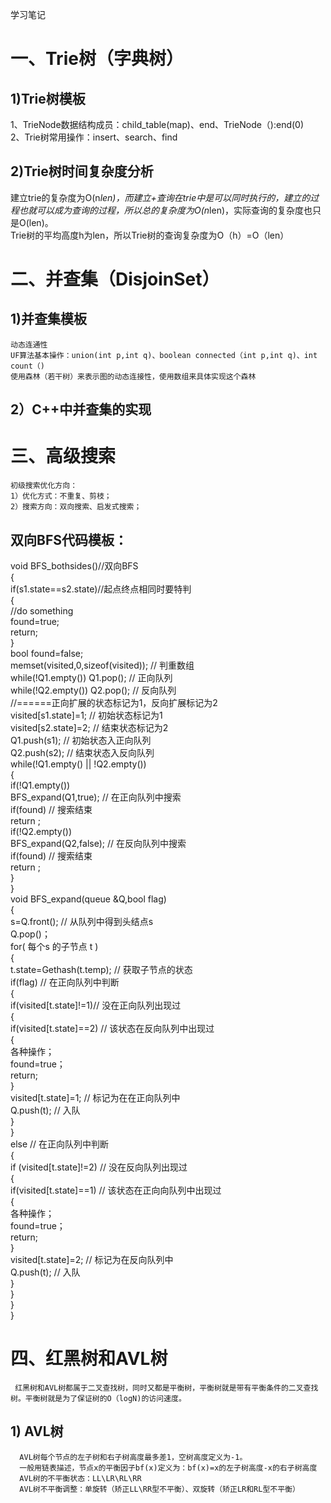学习笔记  
# 一、Trie树（字典树）  
## 1)Trie树模板  
   1、TrieNode数据结构成员：child_table(map)、end、TrieNode（):end(0)  
   2、Trie树常用操作：insert、search、find  
## 2)Trie树时间复杂度分析  
   建立trie的复杂度为O(n*len)，而建立+查询在trie中是可以同时执行的，建立的过程也就可以成为查询的过程，所以总的复杂度为O(n*len)，实际查询的复杂度也只是O(len)。  
   Trie树的平均高度h为len，所以Trie树的查询复杂度为O（h）=O（len）  
# 二、并查集（DisjoinSet）  
## 1)并查集模板  
    动态连通性  
    UF算法基本操作：union(int p,int q)、boolean connected（int p,int q)、int count（)  
    使用森林（若干树）来表示图的动态连接性，使用数组来具体实现这个森林
## 2）C++中并查集的实现  
# 三、高级搜索  
    初级搜索优化方向：  
    1）优化方式：不重复、剪枝；  
    2）搜索方向：双向搜索、启发式搜索；  
## 双向BFS代码模板：  
   void BFS_bothsides()//双向BFS  
{  
    if(s1.state==s2.state)//起点终点相同时要特判  
    {  
           //do something  
           found=true;  
           return;  
    }  
    bool found=false;  
    memset(visited,0,sizeof(visited));  // 判重数组  
    while(!Q1.empty())  Q1.pop();   // 正向队列  
    while(!Q2.empty())  Q2.pop();  // 反向队列  
    //======正向扩展的状态标记为1，反向扩展标记为2  
    visited[s1.state]=1;   // 初始状态标记为1  
    visited[s2.state]=2;   // 结束状态标记为2  
    Q1.push(s1);  // 初始状态入正向队列  
    Q2.push(s2);  // 结束状态入反向队列  
    while(!Q1.empty() || !Q2.empty())  
    {  
           if(!Q1.empty())  
                  BFS_expand(Q1,true);  // 在正向队列中搜索  
           if(found)  // 搜索结束   
                  return ;  
          if(!Q2.empty())  
                  BFS_expand(Q2,false);  // 在反向队列中搜索  
           if(found) // 搜索结束  
                  return ;  
    }  
}  
void BFS_expand(queue<Status> &Q,bool flag)  
{  
 	s=Q.front();  // 从队列中得到头结点s  
 	Q.pop()；  
 	for( 每个s 的子节点 t )  
	{  
        t.state=Gethash(t.temp);  // 获取子节点的状态  
        if(flag)   // 在正向队列中判断  
        {  
           	if(visited[t.state]!=1)// 没在正向队列出现过  
            {  
                if(visited[t.state]==2)  // 该状态在反向队列中出现过  
              	{  
                    各种操作；  
                    found=true；  
                    return;  
                }  
                visited[t.state]=1;   // 标记为在在正向队列中  
                Q.push(t);  // 入队  
           	}  
        }  
        else    // 在正向队列中判断  
        {  
            if (visited[t.state]!=2) // 没在反向队列出现过  
         	{  
                if(visited[t.state]==1)  // 该状态在正向向队列中出现过  
                {  
                    各种操作；  
                    found=true；  
                    return;  
                }  
                visited[t.state]=2;  // 标记为在反向队列中  
                Q.push(t);  // 入队  
            }  
        }  
    }  
}  
# 四、红黑树和AVL树  
     红黑树和AVL树都属于二叉查找树，同时又都是平衡树，平衡树就是带有平衡条件的二叉查找树。平衡树就是为了保证树的O（logN)的访问速度。  
## 1) AVL树  
      AVL树每个节点的左子树和右子树高度最多差1，空树高度定义为-1。  
      一般用链表描述，节点x的平衡因子bf(x)定义为：bf(x)=x的左子树高度-x的右子树高度  
      AVL树的不平衡状态：LL\LR\RL\RR  
      AVL树不平衡调整：单旋转（矫正LL\RR型不平衡）、双旋转（矫正LR和RL型不平衡）  
	

  
